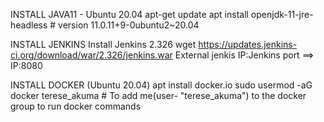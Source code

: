 INSTALL JAVA11 - Ubuntu 20.04
apt-get update
apt install openjdk-11-jre-headless  # version 11.0.11+9-0ubuntu2~20.04

INSTALL JENKINS
Install Jenkins 2.326
wget https://updates.jenkins-ci.org/download/war/2.326/jenkins.war
External jenkis IP:Jenkins port ==> IP:8080

INSTALL DOCKER (Ubuntu 20.04)
apt install docker.io
sudo usermod -aG docker terese_akuma   # To add me(user- "terese_akuma") to the docker group to run docker commands
 

